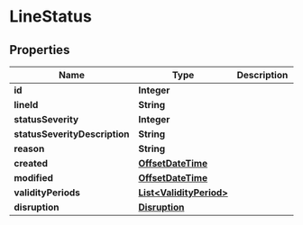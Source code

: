
# LineStatus

## Properties
Name | Type | Description | Notes
------------ | ------------- | ------------- | -------------
**id** | **Integer** |  |  [optional]
**lineId** | **String** |  |  [optional]
**statusSeverity** | **Integer** |  |  [optional]
**statusSeverityDescription** | **String** |  |  [optional]
**reason** | **String** |  |  [optional]
**created** | [**OffsetDateTime**](OffsetDateTime.md) |  |  [optional]
**modified** | [**OffsetDateTime**](OffsetDateTime.md) |  |  [optional]
**validityPeriods** | [**List&lt;ValidityPeriod&gt;**](ValidityPeriod.md) |  |  [optional]
**disruption** | [**Disruption**](Disruption.md) |  |  [optional]



